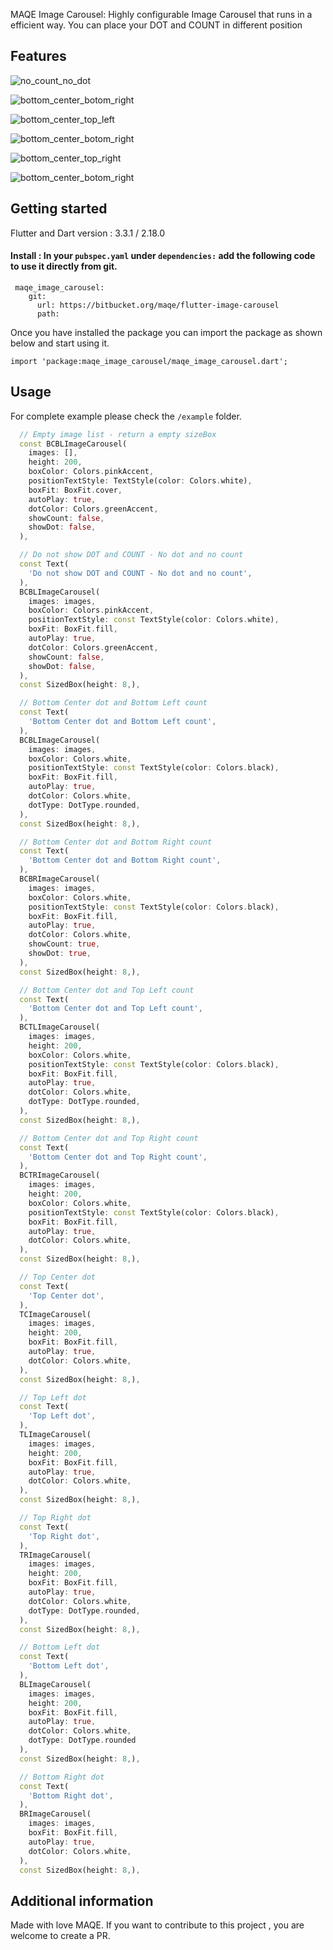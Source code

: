 MAQE Image Carousel: Highly configurable Image Carousel that runs in a efficient way. You can place your DOT and COUNT in different position

## Features
![no_count_no_dot](screenshot/no_count_no_dot.gif)

![bottom_center_botom_right](screenshot/bottom_center_botom_right.gif)

![bottom_center_top_left](screenshot/bottom_center_top_left.gif)

![bottom_center_botom_right](screenshot/bottom_center_botom_right.gif)

![bottom_center_top_right](screenshot/bottom_center_top_right.gif)

![bottom_center_botom_right](screenshot/top_right.gif)


## Getting started
Flutter and Dart version : 3.3.1 / 2.18.0
#### Install : In your `pubspec.yaml`  under `dependencies:` add the following code to use it directly from git.
```
 maqe_image_carousel:    
    git:
      url: https://bitbucket.org/maqe/flutter-image-carousel
      path: 
```
Once you have installed the package you can import the package as shown below and start using it.

`import 'package:maqe_image_carousel/maqe_image_carousel.dart';`

## Usage

For complete example please check the `/example` folder.

```dart
  // Empty image list - return a empty sizeBox
  const BCBLImageCarousel(
    images: [], 
    height: 200, 
    boxColor: Colors.pinkAccent,
    positionTextStyle: TextStyle(color: Colors.white),  
    boxFit: BoxFit.cover,
    autoPlay: true, 
    dotColor: Colors.greenAccent,  
    showCount: false,
    showDot: false,
  ),

  // Do not show DOT and COUNT - No dot and no count
  const Text(
    'Do not show DOT and COUNT - No dot and no count',
  ),
  BCBLImageCarousel(
    images: images,
    boxColor: Colors.pinkAccent,
    positionTextStyle: const TextStyle(color: Colors.white),  
    boxFit: BoxFit.fill,
    autoPlay: true, 
    dotColor: Colors.greenAccent,  
    showCount: false,
    showDot: false,
  ),
  const SizedBox(height: 8,),

  // Bottom Center dot and Bottom Left count
  const Text(
    'Bottom Center dot and Bottom Left count',
  ),
  BCBLImageCarousel(
    images: images,              
    boxColor: Colors.white,
    positionTextStyle: const TextStyle(color: Colors.black),  
    boxFit: BoxFit.fill,
    autoPlay: true, 
    dotColor: Colors.white,
    dotType: DotType.rounded,                 
  ),
  const SizedBox(height: 8,),

  // Bottom Center dot and Bottom Right count
  const Text(
    'Bottom Center dot and Bottom Right count',
  ),
  BCBRImageCarousel(
    images: images,             
    boxColor: Colors.white,
    positionTextStyle: const TextStyle(color: Colors.black),  
    boxFit: BoxFit.fill,
    autoPlay: true, 
    dotColor: Colors.white,  
    showCount: true,
    showDot: true,
  ),
  const SizedBox(height: 8,),

  // Bottom Center dot and Top Left count
  const Text(
    'Bottom Center dot and Top Left count',
  ),
  BCTLImageCarousel(
    images: images, 
    height: 200, 
    boxColor: Colors.white,
    positionTextStyle: const TextStyle(color: Colors.black),  
    boxFit: BoxFit.fill,
    autoPlay: true, 
    dotColor: Colors.white,
    dotType: DotType.rounded,                
  ),
  const SizedBox(height: 8,),

  // Bottom Center dot and Top Right count
  const Text(
    'Bottom Center dot and Top Right count',
  ),
  BCTRImageCarousel(
    images: images, 
    height: 200, 
    boxColor: Colors.white,
    positionTextStyle: const TextStyle(color: Colors.black),  
    boxFit: BoxFit.fill,
    autoPlay: true, 
    dotColor: Colors.white,                
  ),
  const SizedBox(height: 8,),

  // Top Center dot
  const Text(
    'Top Center dot',
  ),
  TCImageCarousel(
    images: images, 
    height: 200, 
    boxFit: BoxFit.fill,
    autoPlay: true,
    dotColor: Colors.white,  
  ),
  const SizedBox(height: 8,),

  // Top Left dot
  const Text(
    'Top Left dot',
  ),
  TLImageCarousel(
    images: images, 
    height: 200, 
    boxFit: BoxFit.fill,
    autoPlay: true,
    dotColor: Colors.white,  
  ),
  const SizedBox(height: 8,),

  // Top Right dot
  const Text(
    'Top Right dot',
  ),
  TRImageCarousel(
    images: images, 
    height: 200, 
    boxFit: BoxFit.fill,
    autoPlay: true,
    dotColor: Colors.white, 
    dotType: DotType.rounded,              
  ),
  const SizedBox(height: 8,),

  // Bottom Left dot
  const Text(
    'Bottom Left dot',
  ),
  BLImageCarousel(
    images: images, 
    height: 200, 
    boxFit: BoxFit.fill,
    autoPlay: true,
    dotColor: Colors.white,  
    dotType: DotType.rounded
  ),
  const SizedBox(height: 8,),

  // Bottom Right dot
  const Text(
    'Bottom Right dot',
  ),
  BRImageCarousel(
    images: images,               
    boxFit: BoxFit.fill,
    autoPlay: true,
    dotColor: Colors.white,  
  ),
  const SizedBox(height: 8,),
```

## Additional information

Made with love MAQE. If you want to contribute to this project , you are welcome to create a PR.
